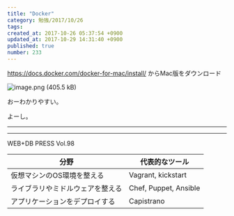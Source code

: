 ```yaml
---
title: "Docker"
category: 勉強/2017/10/26
tags: 
created_at: 2017-10-26 05:37:54 +0900
updated_at: 2017-10-29 14:31:40 +0900
published: true
number: 233
---
```


https://docs.docker.com/docker-for-mac/install/
からMac版をダウンロード

![image.png (405.5 kB)](https://img.esa.io/uploads/production/attachments/4729/2017/10/26/11/1360462d-7ab6-4836-acf6-90fa998f8d79.png)

おーわかりやすい。

よーし。

---

<script async class="speakerdeck-embed" data-id="ceaac0f6da814d88b619648d200bc1db" data-ratio="1.33333333333333" src="//speakerdeck.com/assets/embed.js"></script>


---

WEB+DB PRESS Vol.98

|分野|代表的なツール|
| --- | --- |
| 仮想マシンのOS環境を整える | Vagrant, kickstart |
| ライブラリやミドルウェアを整える | Chef, Puppet, Ansible |
| アプリケーションをデプロイする | Capistrano |



